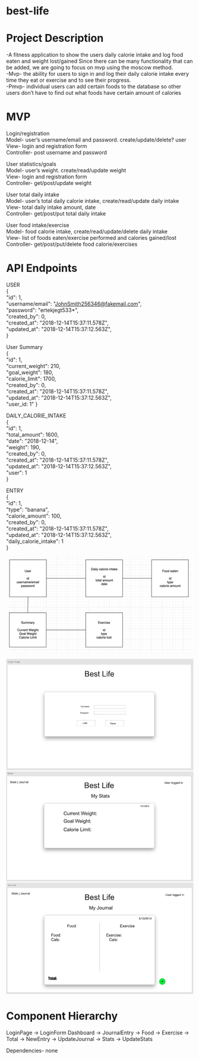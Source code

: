 # best-life

# Project Description
-A fitness application to show the users daily calorie intake and log food eaten and weight lost/gained
Since there can be many functionality that can be added, we are going to focus on mvp using the moscow method.  <br />
-Mvp- the ability for users to sign in and log their daily calorie intake every time they eat or exercise and to see their progress.  <br />
-Pmvp- individual users can add certain foods to the database so other users don’t have to find out what foods have certain amount of calories <br />
 
# MVP
Login/registration <br />
Model- user’s username/email and password. create/update/delete? user <br />
View- login and registration form <br />
Controller- post username and password <br />

User statistics/goals <br />
Model- user’s weight. create/read/update weight <br />
View- login and registration form <br />
Controller- get/post/update weight <br />
 
User total daily intake <br />
Model- user’s total daily calorie intake, create/read/update daily intake <br />
View- total daily intake amount, date <br />
Controller- get/post/put total daily intake <br />
 
User food intake/exercise <br />
Model- food calorie intake, create/read/update/delete daily intake <br />
View- list of foods eaten/exercise performed and calories gained/lost <br />
Controller- get/post/put/delete food calorie/exercises <br />
 

# API Endpoints

USER <br />
{  <br />
  "id": 1,  <br />
  "username/email": "JohnSmith256346@fakemail.com", <br />
 "password": "ertekjegt533*", <br />
  "created_by": 0, <br />
  "created_at": "2018-12-14T15:37:11.578Z", <br />
  "updated_at": "2018-12-14T15:37:12.563Z", <br />
}

User Summary <br />
{  <br />
  "id": 1,  <br />
  "current_weight": 210, <br />
  "goal_weight": 180, <br />
  "calorie_limit": 1700, <br />
  "created_by": 0, <br />
  "created_at": "2018-12-14T15:37:11.578Z", <br />
  "updated_at": "2018-12-14T15:37:12.563Z", <br />
  "user_id: 1"
}
 
DAILY_CALORIE_INTAKE <br />
{ <br />
  "id": 1, <br />
  "total_amount": 1600, <br />
 "date": "2018-12-14", <br />
"weight": 190, <br />
  "created_by": 0, <br />
  "created_at": "2018-12-14T15:37:11.578Z", <br />
  "updated_at": "2018-12-14T15:37:12.563Z", <br />
  "user": 1 <br />
}
 
ENTRY <br />
{ <br />
  "id": 1, <br />
 "type": "banana", <br />
"calorie_amount": 100, <br />
  "created_by": 0, <br />
  "created_at": "2018-12-14T15:37:11.578Z", <br />
  "updated_at": "2018-12-14T15:37:12.563Z", <br />
  "daily_calorie_intake": 1 <br />
}

![alt text](wireframes/eod.png "eod")

![alt text](wireframes/login.png "login")
![alt text](wireframes/stats.png "stats")
![alt text](wireframes/journal.png "journal")


# Component Hierarchy
LoginPage
-> LoginForm
Dashboard
-> JournalEntry
   -> Food
   -> Exercise
   -> Total
   -> NewEntry
   -> UpdateJournal
-> Stats
   -> UpdateStats
 
Dependencies- none
